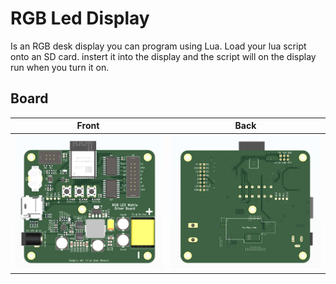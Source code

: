 # RGB Led Display
Is an RGB desk display you can program using Lua.
Load your lua script onto an SD card. instert it into the display and the script will on the display run when you turn it on.

## Board
| Front | Back |
|---|---|
|![front](./hardware/img/front.png) | ![back](./hardware/img/back.png) |
